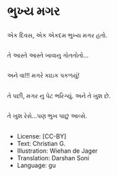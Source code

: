 # ભુખ્ય મગર

##
એક દિવસ, એક એકદમ ભુખ્ય મગર હતો.

##
તે આસ્તે આસ્તે ખાવાનુ ગોતતોતો...

##
અને વા!!! મગરે કાઇક પકળયું!

##
તે પછી, મગર નુ પેટ ભરિગ્યું. અને તે ખુશ છે.

##
તે ખુશ રેસે...પણ ભુખ પાછુ આવ્સે.

##
* License: [CC-BY]
* Text: Christian G.
* Illustration: Wiehan de Jager
* Translation: Darshan Soni
* Language: gu
